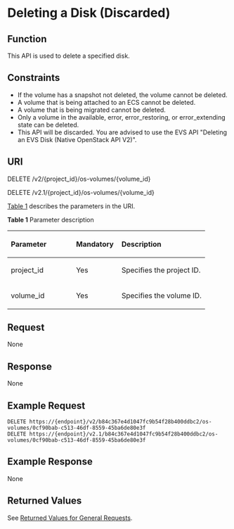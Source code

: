 # Deleting a Disk \(Discarded\)<a name="EN-US_TOPIC_0065817712"></a>

## Function<a name="en-us_topic_0057973213_section7187883"></a>

This API is used to delete a specified disk.

## Constraints<a name="en-us_topic_0057973213_section45347628"></a>

-   If the volume has a snapshot not deleted, the volume cannot be deleted.
-   A volume that is being attached to an ECS cannot be deleted.
-   A volume that is being migrated cannot be deleted.
-   Only a volume in the available, error, error\_restoring, or error\_extending state can be deleted.
-   This API will be discarded. You are advised to use the EVS API "Deleting an EVS Disk \(Native OpenStack API V2\)".

## URI<a name="en-us_topic_0057973213_section64690948"></a>

DELETE /v2/\{project\_id\}/os-volumes/\{volume\_id\}

DELETE /v2.1/\{project\_id\}/os-volumes/\{volume\_id\}

[Table 1](#en-us_topic_0057973213_table2814978410562)  describes the parameters in the URI.

**Table  1**  Parameter description

<a name="en-us_topic_0057973213_table2814978410562"></a>
<table><thead align="left"><tr id="en-us_topic_0057973213_row4149654710562"><th class="cellrowborder" valign="top" width="33%" id="mcps1.2.4.1.1"><p id="p5187119"><a name="p5187119"></a><a name="p5187119"></a>Parameter</p>
</th>
<th class="cellrowborder" valign="top" width="23%" id="mcps1.2.4.1.2"><p id="p17503500"><a name="p17503500"></a><a name="p17503500"></a>Mandatory</p>
</th>
<th class="cellrowborder" valign="top" width="44%" id="mcps1.2.4.1.3"><p id="p8497414"><a name="p8497414"></a><a name="p8497414"></a>Description</p>
</th>
</tr>
</thead>
<tbody><tr id="en-us_topic_0057973213_row3491217610562"><td class="cellrowborder" valign="top" width="33%" headers="mcps1.2.4.1.1 "><p id="en-us_topic_0057973213_p931403110562"><a name="en-us_topic_0057973213_p931403110562"></a><a name="en-us_topic_0057973213_p931403110562"></a>project_id</p>
</td>
<td class="cellrowborder" valign="top" width="23%" headers="mcps1.2.4.1.2 "><p id="en-us_topic_0057973213_p1623904210562"><a name="en-us_topic_0057973213_p1623904210562"></a><a name="en-us_topic_0057973213_p1623904210562"></a>Yes</p>
</td>
<td class="cellrowborder" valign="top" width="44%" headers="mcps1.2.4.1.3 "><p id="p37593705"><a name="p37593705"></a><a name="p37593705"></a>Specifies the project ID.</p>
</td>
</tr>
<tr id="en-us_topic_0057973213_row168831648104912"><td class="cellrowborder" valign="top" width="33%" headers="mcps1.2.4.1.1 "><p id="en-us_topic_0057973213_p588311484495"><a name="en-us_topic_0057973213_p588311484495"></a><a name="en-us_topic_0057973213_p588311484495"></a>volume_id</p>
</td>
<td class="cellrowborder" valign="top" width="23%" headers="mcps1.2.4.1.2 "><p id="en-us_topic_0057973213_p5883148154912"><a name="en-us_topic_0057973213_p5883148154912"></a><a name="en-us_topic_0057973213_p5883148154912"></a>Yes</p>
</td>
<td class="cellrowborder" valign="top" width="44%" headers="mcps1.2.4.1.3 "><p id="en-us_topic_0057973213_p788310481495"><a name="en-us_topic_0057973213_p788310481495"></a><a name="en-us_topic_0057973213_p788310481495"></a>Specifies the volume ID.</p>
</td>
</tr>
</tbody>
</table>

## Request<a name="en-us_topic_0057973213_section49279283"></a>

None

## Response<a name="en-us_topic_0057973213_section40860363"></a>

None

## Example Request<a name="en-us_topic_0057973213_section32198949"></a>

```
DELETE https://{endpoint}/v2/b84c367e4d1047fc9b54f28b400ddbc2/os-volumes/0cf90bab-c513-46df-8559-45ba6de80e3f
DELETE https://{endpoint}/v2.1/b84c367e4d1047fc9b54f28b400ddbc2/os-volumes/0cf90bab-c513-46df-8559-45ba6de80e3f
```

## Example Response<a name="section872686204113"></a>

None

## Returned Values<a name="en-us_topic_0057973213_en-us_topic_0020212692_section22960139"></a>

See  [Returned Values for General Requests](returned-values-for-general-requests.md).


